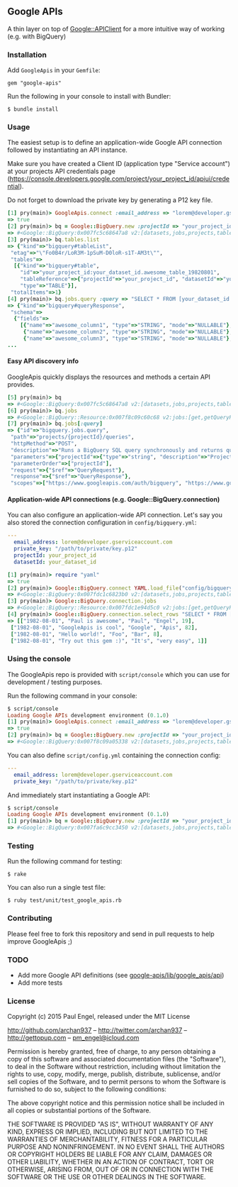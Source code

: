 ## Google APIs

A thin layer on top of [Google::APIClient](https://github.com/google/google-api-ruby-client) for a more intuitive way of working (e.g. with BigQuery)

### Installation

Add `GoogleApis` in your `Gemfile`:

    gem "google-apis"

Run the following in your console to install with Bundler:

    $ bundle install

### Usage

The easiest setup is to define an application-wide Google API connection followed by instantiating an API instance.

Make sure you have created a Client ID (application type "Service account") at your projects API credentials page (https://console.developers.google.com/project/your_project_id/apiui/credential).

Do not forget to download the private key by generating a P12 key file.

```ruby
[1] pry(main)> GoogleApis.connect :email_address => "lorem@developer.gserviceaccount.com", :private_key => "/path/to/private/key.p12"
=> true
[2] pry(main)> bq = Google::BigQuery.new :projectId => "your_project_id", :datasetId => "your_dataset_id"
=> #<Google::BigQuery:0x007fc5c68647a8 v2:[datasets,jobs,projects,tabledata,tables] {projectId:"your_project_id",datasetId:"your_dataset_id"}>
[3] pry(main)> bq.tables.list
=> {"kind"=>"bigquery#tableList",
 "etag"=>"\"Fo0B4r/LoR3M-1pSuM-D0loR-s1T-AM3t\"",
 "tables"=>
  [{"kind"=>"bigquery#table",
    "id"=>"your_project_id:your_dataset_id.awesome_table_19820801",
    "tableReference"=>{"projectId"=>"your_project_id", "datasetId"=>"your_dataset_id", "tableId"=>"awesome_table_19820801"},
    "type"=>"TABLE"}],
 "totalItems"=>1}
[4] pry(main)> bq.jobs.query :query => "SELECT * FROM [your_dataset_id.awesome_table_19820801] LIMIT 5"
=> {"kind"=>"bigquery#queryResponse",
 "schema"=>
  {"fields"=>
    [{"name"=>"awesome_column1", "type"=>"STRING", "mode"=>"NULLABLE"},
     {"name"=>"awesome_column2", "type"=>"STRING", "mode"=>"NULLABLE"},
     {"name"=>"awesome_column3", "type"=>"STRING", "mode"=>"NULLABLE"},
...
```

#### Easy API discovery info

GoogleApis quickly displays the resources and methods a certain API provides.

```ruby
[5] pry(main)> bq
=> #<Google::BigQuery:0x007fc5c68647a8 v2:[datasets,jobs,projects,tabledata,tables] {projectId:"your_project_id",datasetId:"your_dataset_id"}>
[6] pry(main)> bq.jobs
=> #<Google::BigQuery::Resource:0x007f8c09c60c68 v2:jobs:[get,getQueryResults,insert,list,query]>
[7] pry(main)> bq.jobs[:query]
=> {"id"=>"bigquery.jobs.query",
 "path"=>"projects/{projectId}/queries",
 "httpMethod"=>"POST",
 "description"=>"Runs a BigQuery SQL query synchronously and returns query results if the query completes within a specified timeout.",
 "parameters"=>{"projectId"=>{"type"=>"string", "description"=>"Project ID of the project billed for the query", "required"=>true, "location"=>"path"}},
 "parameterOrder"=>["projectId"],
 "request"=>{"$ref"=>"QueryRequest"},
 "response"=>{"$ref"=>"QueryResponse"},
 "scopes"=>["https://www.googleapis.com/auth/bigquery", "https://www.googleapis.com/auth/cloud-platform"]}
```

#### Application-wide API connections (e.g. Google::BigQuery.connection)

You can also configure an application-wide API connection. Let's say you also stored the connection configuration in `config/bigquery.yml`:

```yaml
---
  email_address: lorem@developer.gserviceaccount.com
  private_key: "/path/to/private/key.p12"
  projectId: your_project_id
  datasetId: your_dataset_id
```

```ruby
[1] pry(main)> require "yaml"
=> true
[2] pry(main)> Google::BigQuery.connect YAML.load_file("config/bigquery.yml")
=> #<Google::BigQuery:0x007fdc1c6823b0 v2:[datasets,jobs,projects,tabledata,tables] {projectId:"your_project_id",datasetId:"your_dataset_id"}>
[3] pry(main)> Google::BigQuery.connection.jobs
=> #<Google::BigQuery::Resource:0x007fdc1e94d5c0 v2:jobs:[get,getQueryResults,insert,list,query]>
[4] pry(main)> Google::BigQuery.connection.select_rows "SELECT * FROM [your_dataset_id.awesome_table_19820801] LIMIT 2"
=> [["1982-08-01", "Paul is awesome", "Paul", "Engel", 19],
 ["1982-08-01", "GoogleApis is cool", "Google", "Apis", 82],
 ["1982-08-01", "Hello world!", "Foo", "Bar", 8],
 ["1982-08-01", "Try out this gem :)", "It's", "very easy", 1]]
```

### Using the console

The GoogleApis repo is provided with `script/console` which you can use for development / testing purposes.

Run the following command in your console:

```ruby
$ script/console
Loading Google APIs development environment (0.1.0)
[1] pry(main)> GoogleApis.connect :email_address => "lorem@developer.gserviceaccount.com", :private_key => "/path/to/private/key.p12"
=> true
[2] pry(main)> bq = Google::BigQuery.new :projectId => "your_project_id", :datasetId => "your_dataset_id"
=> #<Google::BigQuery:0x007f8c09a05338 v2:[datasets,jobs,projects,tabledata,tables] {projectId:"your_project_id",datasetId:"your_dataset_id"}>
```

You can also define `script/config.yml` containing the connection config:

```yaml
---
  email_address: lorem@developer.gserviceaccount.com
  private_key: "/path/to/private/key.p12"
```

And immediately start instantiating a Google API:

```ruby
$ script/console
Loading Google APIs development environment (0.1.0)
[1] pry(main)> bq = Google::BigQuery.new :projectId => "your_project_id", :datasetId => "your_dataset_id"
=> #<Google::BigQuery:0x007fa6c9cc3450 v2:[datasets,jobs,projects,tabledata,tables] {projectId:"your_project_id",datasetId:"your_dataset_id"}>
```

### Testing

Run the following command for testing:

    $ rake

You can also run a single test file:

    $ ruby test/unit/test_google_apis.rb

### Contributing

Please feel free to fork this repository and send in pull requests to help improve GoogleApis ;)

### TODO

* Add more Google API definitions (see [google-apis/lib/google_apis/api](https://github.com/archan937/google-apis/tree/master/lib/google_apis/api))
* Add more tests

### License

Copyright (c) 2015 Paul Engel, released under the MIT License

http://github.com/archan937 – http://twitter.com/archan937 – http://gettopup.com – pm_engel@icloud.com

Permission is hereby granted, free of charge, to any person obtaining a copy of this software and associated documentation files (the "Software"), to deal in the Software without restriction, including without limitation the rights to use, copy, modify, merge, publish, distribute, sublicense, and/or sell copies of the Software, and to permit persons to whom the Software is furnished to do so, subject to the following conditions:

The above copyright notice and this permission notice shall be included in all copies or substantial portions of the Software.

THE SOFTWARE IS PROVIDED "AS IS", WITHOUT WARRANTY OF ANY KIND, EXPRESS OR IMPLIED, INCLUDING BUT NOT LIMITED TO THE WARRANTIES OF MERCHANTABILITY, FITNESS FOR A PARTICULAR PURPOSE AND NONINFRINGEMENT. IN NO EVENT SHALL THE AUTHORS OR COPYRIGHT HOLDERS BE LIABLE FOR ANY CLAIM, DAMAGES OR OTHER LIABILITY, WHETHER IN AN ACTION OF CONTRACT, TORT OR OTHERWISE, ARISING FROM, OUT OF OR IN CONNECTION WITH THE SOFTWARE OR THE USE OR OTHER DEALINGS IN THE SOFTWARE.
